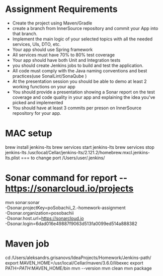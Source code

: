 Assignment Requirements
=========================

-  Create the project using Maven/Gradle
-  create a branch from InnerSource repository and commit your App into that branch.
-  Implement the main logic of your selected topics with all the needed services, UIs, DTO, etc.
-  Your app should use Spring framework
-  All services must have 70% to 80% test coverage
-  Your app should have both Unit and Integration tests
-  you should create Jenkins jobs to build and test the application.
-  All code must comply with the Java naming conventions and best practices(use SonalLint/SonaQube )
-  At the presentation session you should be able to demo at least 2 working functions on your app
-  You should provide a presentation showing a Sonar report on the test coverage and code quality in your app and explaining the idea you&#39;ve picked and implemented
-  You should have at least 3 commits per preson on InnerSource repository for  your app.

MAC setup
====================
brew install jenkins-lts
brew services start jenkins-lts
brew services stop jenkins-lts
/usr/local/Cellar/jenkins-lts/2.121.2/homebrew.mxcl.jenkins-lts.plist   === to change port
/Users/user/.jenkins/


Sonar command for report -- https://sonarcloud.io/projects
===============================
mvn sonar:sonar \
  -Dsonar.projectKey=poSobachii_2.-homework-assignment \
  -Dsonar.organization=posobachii \
  -Dsonar.host.url=https://sonarcloud.io \
  -Dsonar.login=6dad016e49887f9063d513fa0099ed514a888382


Maven job
===============================
cd /Users/aleksandrs.grisanovs/IdeaProjects/Homework/Jenkins-path/
export MAVEN_HOME=/usr/local/Cellar/maven/3.6.0/libexec
export PATH=$PATH:$MAVEN_HOME/bin
mvn --version
mvn clean
mvn package


